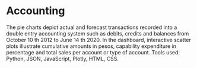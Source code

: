 # Accounting
The pie charts depict actual and forecast transactions recorded into a double entry accounting
system such as debits, credits and balances from October 10 th 2012 to June 14 th 2020. In the
dashboard, interactive scatter plots illustrate cumulative amounts in pesos, capability expenditure
in percentage and total sales per account or type of account. Tools used: Python, JSON, JavaScript,
Plotly, HTML, CSS.
